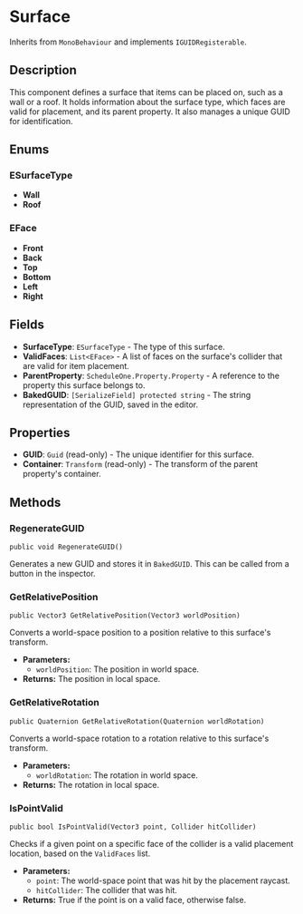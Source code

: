 # Surface

Inherits from `MonoBehaviour` and implements `IGUIDRegisterable`.

## Description

This component defines a surface that items can be placed on, such as a wall or a roof. It holds information about the surface type, which faces are valid for placement, and its parent property. It also manages a unique GUID for identification.

## Enums

### ESurfaceType
-   **Wall**
-   **Roof**

### EFace
-   **Front**
-   **Back**
-   **Top**
-   **Bottom**
-   **Left**
-   **Right**

## Fields

-   **SurfaceType**: `ESurfaceType` - The type of this surface.
-   **ValidFaces**: `List<EFace>` - A list of faces on the surface's collider that are valid for item placement.
-   **ParentProperty**: `ScheduleOne.Property.Property` - A reference to the property this surface belongs to.
-   **BakedGUID**: `[SerializeField] protected string` - The string representation of the GUID, saved in the editor.

## Properties

-   **GUID**: `Guid` (read-only) - The unique identifier for this surface.
-   **Container**: `Transform` (read-only) - The transform of the parent property's container.

## Methods

### RegenerateGUID
`public void RegenerateGUID()`

Generates a new GUID and stores it in `BakedGUID`. This can be called from a button in the inspector.

### GetRelativePosition
`public Vector3 GetRelativePosition(Vector3 worldPosition)`

Converts a world-space position to a position relative to this surface's transform.

-   **Parameters:**
    -   `worldPosition`: The position in world space.
-   **Returns:** The position in local space.

### GetRelativeRotation
`public Quaternion GetRelativeRotation(Quaternion worldRotation)`

Converts a world-space rotation to a rotation relative to this surface's transform.

-   **Parameters:**
    -   `worldRotation`: The rotation in world space.
-   **Returns:** The rotation in local space.

### IsPointValid
`public bool IsPointValid(Vector3 point, Collider hitCollider)`

Checks if a given point on a specific face of the collider is a valid placement location, based on the `ValidFaces` list.

-   **Parameters:**
    -   `point`: The world-space point that was hit by the placement raycast.
    -   `hitCollider`: The collider that was hit.
-   **Returns:** True if the point is on a valid face, otherwise false.
